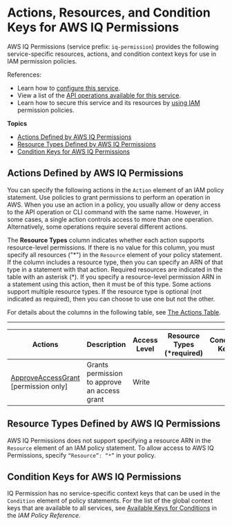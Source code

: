 # Actions, Resources, and Condition Keys for AWS IQ Permissions<a name="list_awsiqpermissions"></a>

AWS IQ Permissions \(service prefix: `iq-permission`\) provides the following service\-specific resources, actions, and condition context keys for use in IAM permission policies\.

References:
+ Learn how to [configure this service](https://docs.aws.amazon.com/aws-iq/)\.
+ View a list of the [API operations available for this service](https://docs.aws.amazon.com/aws-iq/latest/user-guide/)\.
+ Learn how to secure this service and its resources by [using IAM](https://docs.aws.amazon.com/aws-iq/latest/user-guide/security.html) permission policies\.

**Topics**
+ [Actions Defined by AWS IQ Permissions](#awsiqpermissions-actions-as-permissions)
+ [Resource Types Defined by AWS IQ Permissions](#awsiqpermissions-resources-for-iam-policies)
+ [Condition Keys for AWS IQ Permissions](#awsiqpermissions-policy-keys)

## Actions Defined by AWS IQ Permissions<a name="awsiqpermissions-actions-as-permissions"></a>

You can specify the following actions in the `Action` element of an IAM policy statement\. Use policies to grant permissions to perform an operation in AWS\. When you use an action in a policy, you usually allow or deny access to the API operation or CLI command with the same name\. However, in some cases, a single action controls access to more than one operation\. Alternatively, some operations require several different actions\.

The **Resource Types** column indicates whether each action supports resource\-level permissions\. If there is no value for this column, you must specify all resources \("\*"\) in the `Resource` element of your policy statement\. If the column includes a resource type, then you can specify an ARN of that type in a statement with that action\. Required resources are indicated in the table with an asterisk \(\*\)\. If you specify a resource\-level permission ARN in a statement using this action, then it must be of this type\. Some actions support multiple resource types\. If the resource type is optional \(not indicated as required\), then you can choose to use one but not the other\.

For details about the columns in the following table, see [The Actions Table](reference_policies_actions-resources-contextkeys.md#actions_table)\.


****  

| Actions | Description | Access Level | Resource Types \(\*required\) | Condition Keys | Dependent Actions | 
| --- | --- | --- | --- | --- | --- | 
|   [ ApproveAccessGrant ](https://aws.amazon.com/iq/) \[permission only\] | Grants permission to approve an access grant | Write |  |  |  | 

## Resource Types Defined by AWS IQ Permissions<a name="awsiqpermissions-resources-for-iam-policies"></a>

AWS IQ Permissions does not support specifying a resource ARN in the `Resource` element of an IAM policy statement\. To allow access to AWS IQ Permissions, specify `“Resource”: “*”` in your policy\.

## Condition Keys for AWS IQ Permissions<a name="awsiqpermissions-policy-keys"></a>

IQ Permission has no service\-specific context keys that can be used in the `Condition` element of policy statements\. For the list of the global context keys that are available to all services, see [Available Keys for Conditions](reference_policies_condition-keys.html#AvailableKeys) in the *IAM Policy Reference*\.